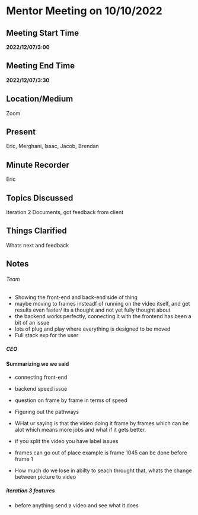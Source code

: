 # Mentor Meeting on 10/10/2022

## Meeting Start Time

 **2022/12/07/3:00** 

## Meeting End Time

 **2022/12/07/3:30** 
 
## Location/Medium

Zoom

## Present

Eric, Merghani, Issac, Jacob, Brendan

## Minute Recorder

Eric 

## Topics Discussed

Iteration 2 Documents, got feedback from client

## Things Clarified

Whats next and feedback

## Notes

###### Team
- Showing the front-end and back-end side of thing 
- maybe moving to frames insteadf of running on the video itself, and get results even faster/ its a thought and not yet fully thought about 
- the backend works perfectly, connecting it with the frontend has been a bit of an issue 
- lots of plug and play where everything is designed to be moved 
- Full stack exp for the user 

##### CEO
#### Summarizing we we said
- connecting front-end 
- backend speed issue

- question on frame by frame in terms of speed
- Figuring out the pathways 
-  WHat ur saying is that the video doing it frame by frames which can be alot which means more jobs and what if it gets better. 
-  if you split the video you have label issues 
-  frames can go out of place example is frame 1045 can be done before frame 1 
-  How much do we lose in abilty to seach throught that, whats the change between picture to video 

##### iteration 3 features  
- before anything send a video and see what it does 
